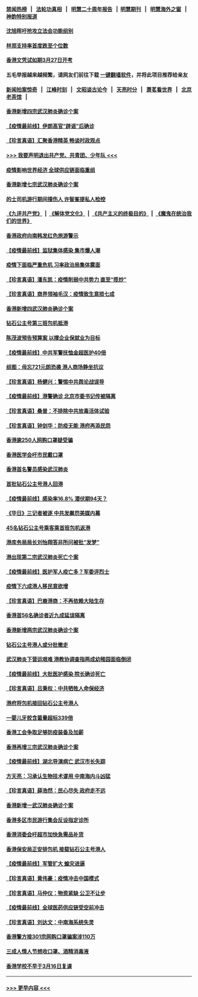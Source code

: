 #### [禁闻热榜](热点新闻.md?=0)  &nbsp;&nbsp;|&nbsp;&nbsp; [法轮功真相](https://github.com/gfw-breaker/truth/blob/master/README.md?=0) &nbsp;&nbsp;|&nbsp;&nbsp; [明慧二十周年报告](https://github.com/gfw-breaker/mh-reports/blob/master/README.md?=0) &nbsp;&nbsp;|&nbsp;&nbsp;[明慧期刊](https://github.com/gfw-breaker/mh-qikan) &nbsp;&nbsp;|&nbsp;&nbsp; [明慧海外之窗](https://github.com/gfw-breaker/mh-news/blob/master/README.md?=0) &nbsp;&nbsp;|&nbsp;&nbsp; [神韵特别报道](https://github.com/gfw-breaker/mh-news/blob/master/shenyun.md?=0)
#### [沈旭晖吁抢攻立法会功能组别](../pages/nsc415/n11896084.md?t=02261931) 
#### [林郑支持率首度跌至个位数](../pages/nsc415/n11896058.md?t=02261931) 
#### [香港文凭试如期3月27日开考](../pages/nsc415/n11896055.md?t=02261931) 
#### 五毛举报越来越频繁，请网友们前往下载 [一键翻墙软件](https://github.com/gfw-breaker/ssr-accounts)，并将此项目推荐给亲友
#### [新闻拍案惊奇](https://github.com/gfw-breaker/banned-news/blob/master/pages/link4.md) &nbsp;&nbsp;|&nbsp;&nbsp; [江峰时刻](https://github.com/gfw-breaker/banned-news/blob/master/pages/link4.md) &nbsp;&nbsp;|&nbsp;&nbsp; [文昭谈古论今](https://github.com/gfw-breaker/banned-news/blob/master/pages/link4.md) &nbsp;&nbsp;|&nbsp;&nbsp; [天亮时分](https://github.com/gfw-breaker/banned-news/blob/master/pages/link4.md) &nbsp;&nbsp;|&nbsp;&nbsp; [萧茗看世界](https://github.com/gfw-breaker/banned-news/blob/master/pages/link4.md) &nbsp;&nbsp;|&nbsp;&nbsp; [北京老茶馆](https://github.com/gfw-breaker/banned-news/blob/master/pages/link4.md) &nbsp;&nbsp;|&nbsp;&nbsp; 
#### [香港新增四宗武汉肺炎确诊个案](../pages/nsc415/n11896040.md?t=02261931) 
#### [【疫情最前线】伊朗高官“辟谣”后确诊](../pages/nsc415/n11895902.md?t=02261931) 
#### [【珍言真语】汇聚香港精英 畅谈时政观点](../pages/nsc415/n11895733.md?t=02261931) 
#### [>>> 我要声明退出共产党、共青团、少年队 <<<](https://github.com/begood0513/goodnews/blob/master/quit/letter.md) 
#### [疫情影响世界经济 全球供应链面临重组](../pages/nsc415/n11895634.md?t=02261931) 
#### [香港新增七宗武汉肺炎确诊个案](../pages/nsc415/n11893498.md?t=02261931) 
#### [的士司机游行期间撞伤人 许智峯提私人检控](../pages/nsc415/n11893483.md?t=02261931) 
#### [《九评共产党》](https://github.com/begood0513/9ping.md/blob/master/README.md) &nbsp;|&nbsp; [《解体党文化》](../../../../jtdwh.md/blob/master/README.md)  &nbsp;|&nbsp; [《共产主义的终极目的》](../../../../gczydzjmd.md/blob/master/README.md) &nbsp;|&nbsp; [《魔鬼在统治我们的世界》](../../../../mgztzwmdsj.md/blob/master/README.md) 
#### [香港政府向南韩发红色旅游警示](../pages/nsc415/n11893398.md?t=02261931) 
#### [【疫情最前线】监狱集体感染 集市爆人潮](../pages/nsc415/n11893181.md?t=02261931) 
#### [疫情下面临严重危机  习率政治局集体露面](../pages/nsc415/n11893305.md?t=02261931) 
#### [【珍言真语】潘东凯：疫情削弱中共势力 直至“揽炒”](../pages/nsc415/n11892866.md?t=02261931) 
#### [【珍言真语】商界领袖毛汉：疫情致生意损七成](../pages/nsc415/n11890348.md?t=02261931) 
#### [香港新增四武汉肺炎确诊个案](../pages/nsc415/n11890610.md?t=02261931) 
#### [钻石公主号第三班包机抵港](../pages/nsc415/n11890645.md?t=02261931) 
#### [陈茂波预告预算案 以撑企业保就业为目标](../pages/nsc415/n11890574.md?t=02261931) 
#### [【疫情最前线】中共军警抚恤金超医护40倍](../pages/nsc415/n11890458.md?t=02261931) 
#### [组图：毋忘721元朗恐袭 港人商场静坐抗议](../pages/nsc415/n11876882.md?t=02261931) 
#### [【珍言真语】杨健兴：警惕中共舆论战误导](../pages/nsc415/n11888131.md?t=02261931) 
#### [【疫情最前线】港警确诊 北京市委书记传被隔离](../pages/nsc415/n11886872.md?t=02261931) 
#### [【珍言真语】桑普：不排除中共放毒活体试验](../pages/nsc415/n11886832.md?t=02261931) 
#### [【珍言真语】钟剑华：防疫无能 港府再添民怨](../pages/nsc415/n11884504.md?t=02261931) 
#### [香港逾250人网购口罩疑受骗](../pages/nsc415/n11884388.md?t=02261931) 
#### [香港医学会吁市民戴口罩](../pages/nsc415/n11884367.md?t=02261931) 
#### [香港首名警员感染武汉肺炎](../pages/nsc415/n11884357.md?t=02261931) 
#### [首批钻石公主号港人回港](../pages/nsc415/n11884333.md?t=02261931) 
#### [【疫情最前线】感染率16.8% 潜伏期94天？](../pages/nsc415/n11884256.md?t=02261931) 
#### [《华日》三记者被逐 中共发飙罚美媒内幕](../pages/nsc415/n11884184.md?t=02261931) 
#### [45名钻石公主号乘客乘首班包机返港](../pages/nsc415/n11881770.md?t=02261931) 
#### [港库务局局长刘怡翔答非所问被批“发梦”](../pages/nsc415/n11881752.md?t=02261931) 
#### [港出现第二宗武汉肺炎死亡个案](../pages/nsc415/n11881736.md?t=02261931) 
#### [【疫情最前线】医护军人疫亡多？军委评烈士](../pages/nsc415/n11881655.md?t=02261931) 
#### [疫情下六成港人移民意欲增](../pages/nsc415/n11881699.md?t=02261931) 
#### [【珍言真语】巴裔港商：不再依赖大陆生存](../pages/nsc415/n11881126.md?t=02261931) 
#### [香港首56名确诊者近九成延误隔离](../pages/nsc415/n11879079.md?t=02261931) 
#### [香港新增两宗武汉肺炎确诊个案](../pages/nsc415/n11879064.md?t=02261931) 
#### [钻石公主号港人或分批撤走](../pages/nsc415/n11879029.md?t=02261931) 
#### [武汉肺炎下营运艰难 港教协调查指两成幼稚园面临倒闭](../pages/nsc415/n11878989.md?t=02261931) 
#### [【疫情最前线】大批医护感染 院长确诊死亡](../pages/nsc415/n11878595.md?t=02261931) 
#### [【珍言真语】吕秉权：中共牺牲人命保经济](../pages/nsc415/n11878390.md?t=02261931) 
#### [港府将包机接回钻石公主号港人](../pages/nsc415/n11876352.md?t=02261931) 
#### [一婴儿牙胶含菌量超标339倍](../pages/nsc415/n11876336.md?t=02261931) 
#### [香港工会争取足够防疫装备及加薪](../pages/nsc415/n11876313.md?t=02261931) 
#### [香港再增三宗武汉肺炎确诊个案](../pages/nsc415/n11876297.md?t=02261931) 
#### [【疫情最前线】湖北导演病亡 武汉市长失踪](../pages/nsc415/n11876272.md?t=02261931) 
#### [方天亮：习承认生物技术谬用 中南海内斗凶猛](../pages/nsc415/n11873679.md?t=02261931) 
#### [【珍言真语】薛浩然：民心尽失 政府走不远](../pages/nsc415/n11875838.md?t=02261931) 
#### [香港新增一武汉肺炎确诊个案](../pages/nsc415/n11874044.md?t=02261931) 
#### [香港多区市民游行集会反设指定诊所](../pages/nsc415/n11874017.md?t=02261931) 
#### [香港消委会吁超市加快急需品补货](../pages/nsc415/n11874003.md?t=02261931) 
#### [香港保安局正安排包机 接载钻石公主号港人](../pages/nsc415/n11873932.md?t=02261931) 
#### [【疫情最前线】军管扩大 蝗灾进逼](../pages/nsc415/n11873780.md?t=02261931) 
#### [【珍言真语】黄伟豪：疫情冲击中国模式](../pages/nsc415/n11873482.md?t=02261931) 
#### [【珍言真语】马仲仪：物资紧缺 公卫不让步](../pages/nsc415/n11872315.md?t=02261931) 
#### [【疫情最前线】全球医药供应链受空前冲击](../pages/nsc415/n11869614.md?t=02261931) 
#### [【珍言真语】刘达文：中南海系统失灵](../pages/nsc415/n11869465.md?t=02261931) 
#### [香港警方接301宗网购口罩骗案涉110万](../pages/nsc415/n11867572.md?t=02261931) 
#### [三成人情人节想收口罩、酒精消毒液](../pages/nsc415/n11867523.md?t=02261931) 
#### [香港学校不早于3月16日复课](../pages/nsc415/n11867498.md?t=02261931) 

----
#### [ >>> 更早内容 <<< ](../indexes/nsc415-earlier.md)
